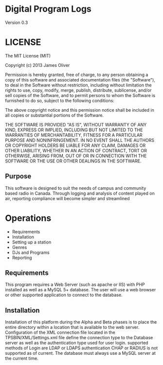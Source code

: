 Digital Program Logs
===
Version 0.3

LICENSE
===
The MIT License (MIT)

Copyright (c) 2013 James Oliver

Permission is hereby granted, free of charge, to any person obtaining a copy
of this software and associated documentation files (the "Software"), to deal
in the Software without restriction, including without limitation the rights
to use, copy, modify, merge, publish, distribute, sublicense, and/or sell
copies of the Software, and to permit persons to whom the Software is
furnished to do so, subject to the following conditions:

The above copyright notice and this permission notice shall be included in
all copies or substantial portions of the Software.

THE SOFTWARE IS PROVIDED "AS IS", WITHOUT WARRANTY OF ANY KIND, EXPRESS OR
IMPLIED, INCLUDING BUT NOT LIMITED TO THE WARRANTIES OF MERCHANTABILITY,
FITNESS FOR A PARTICULAR PURPOSE AND NONINFRINGEMENT. IN NO EVENT SHALL THE
AUTHORS OR COPYRIGHT HOLDERS BE LIABLE FOR ANY CLAIM, DAMAGES OR OTHER
LIABILITY, WHETHER IN AN ACTION OF CONTRACT, TORT OR OTHERWISE, ARISING FROM,
OUT OF OR IN CONNECTION WITH THE SOFTWARE OR THE USE OR OTHER DEALINGS IN
THE SOFTWARE.

Purpose
---

This software is designed to suit the needs of campus and community based radio in Canada. Through logging and analysis of content played on air, reporting compliance will become simpler and streamlined

Operations
===
- Requirements
- Installation
- Setting up a station
- Genres
- DJs and Programs
- Reporting

Requirements
---
This program requires a Web Server (such as apache or IIS) with PHP installed as well as a MySQL 5+ database.
The user will use a web browser or other supported application to connect to the database. 

Installation
---
Installation of this platform during the Alpha and Beta phases is to place the entire directory within a location that is available to the web server.
Configuration of the XML connection file located in the TPSBIN/XML/Settings.xml file define the connection type to the Database server
as well as the authentication type used for user login. supported methods of Login are LDAP or LDAPS authentication CHAP or RADIUS is not supported as of current.
The database must always use a MySQL server at the current time.
